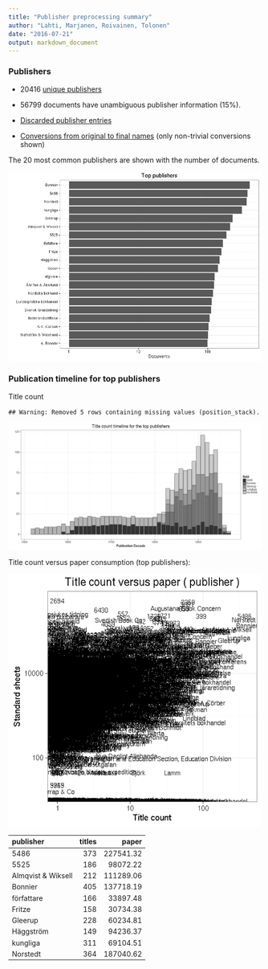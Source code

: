 ```yaml
---
title: "Publisher preprocessing summary"
author: "Lahti, Marjanen, Roivainen, Tolonen"
date: "2016-07-21"
output: markdown_document
---
```



### Publishers

 * 20416 [unique publishers](output.tables/publisher_accepted.csv)

 * 56799 documents have unambiguous publisher information (15%). 

 * [Discarded publisher entries](output.tables/publisher_discarded.csv)

 * [Conversions from original to final names](output.tables/publisher_conversion_nontrivial.csv) (only non-trivial conversions shown)


The 20 most common publishers are shown with the number of documents. 

![plot of chunk summarypublisher2](figure/summarypublisher2-1.png)

### Publication timeline for top publishers

Title count


```
## Warning: Removed 5 rows containing missing values (position_stack).
```

![plot of chunk summaryTop10pubtimeline](figure/summaryTop10pubtimeline-1.png)



Title count versus paper consumption (top publishers):

![plot of chunk publishertitlespapers](figure/publishertitlespapers-1.png)

|publisher          | titles|     paper|
|:------------------|------:|---------:|
|5486               |    373| 227541.32|
|5525               |    186|  98072.22|
|Almqvist & Wiksell |    212| 111289.06|
|Bonnier            |    405| 137718.19|
|författare         |    166|  33897.48|
|Fritze             |    158|  30734.38|
|Gleerup            |    228|  60234.81|
|Häggström          |    149|  94236.37|
|kungliga           |    311|  69104.51|
|Norstedt           |    364| 187040.62|



